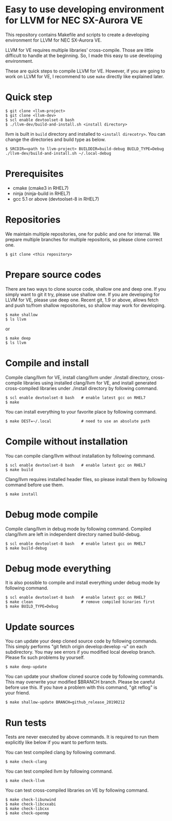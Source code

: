 Easy to use developing environment for LLVM for NEC SX-Aurora VE
================================================================

This repository contains Makefile and scripts to create a developing
environment for LLVM for NEC SX-Aurora VE.

LLVM for VE requires multiple libraries' cross-compile.  Those are little
difficult to handle at the beginning.  So, I made this easy to use developing
environment.

These are quick steps to compile LLVM for VE.  However, if you are going
to work on LLVM for VE, I recommend to use `make` directly like explained
later.

Quick step
=========================

    $ git clone <llvm-project>
    $ git clone <llvm-dev>
    $ scl enable devtoolset-8 bash
    $ ./llvm-dev/build-and-install.sh <install directory>

llvm is built in `build` directory and installed to `<install direcotry>`.
You can change the directories and build type as below.

    $ SRCDIR=<path to llvm-project> BUILDDIR=build-debug BUILD_TYPE=Debug ./llvm-dev/build-and-install.sh ~/.local-debug

Prerequisites
=============

  - cmake (cmake3 in RHEL7)
  - ninja (ninja-build in RHEL7)
  - gcc 5.1 or above (devtoolset-8 in RHEL7)

Repositories
============

We maintain multiple repositories, one for public and one for internal.
We prepare multiple branches for multiple repositoris, so please clone
correct one.

    $ git clone <this repository>

Prepare source codes
====================

There are two ways to clone source code, shallow one and deep one.  If
you simply want to git it try, please use shallow one.  If you are
developing for LLVM for VE, please use deep one.  Recent git, 1.9 or
above, allows fetch and push to/from shallow repositories, so shallow
may work for developing.

    $ make shallow
    $ ls llvm

or

    $ make deep
    $ ls llvm

Compile and install
===================

Compile clang/llvm for VE, install clang/llvm under ./install directory,
cross-compile libraries using installed clang/llvm for VE, and install
generated cross-compiled libraries under ./install directory by following
command.

    $ scl enable devtoolset-8 bash   # enable latest gcc on RHEL7
    $ make

You can install everything to your favorite place by following command.

    $ make DEST=~/.local             # need to use an absolute path

Compile without installation
============================

You can compile clang/llvm without installation by following command.

    $ scl enable devtoolset-8 bash   # enable latest gcc on RHEL7
    $ make build

Clang/llvm requires installed header files, so please install them
by following command before use them.

    $ make install

Debug mode compile
==================

Compile clang/llvm in debug mode by following command.  Compiled
clang/llvm are left in independent directory named build-debug.

    $ scl enable devtoolset-8 bash   # enable latest gcc on RHEL7
    $ make build-debug

Debug mode everything
=====================

It is also possible to compile and install everything under debug mode
by following command.

    $ scl enable devtoolset-8 bash   # enable latest gcc on RHEL7
    $ make clean                     # remove compiled binaries first
    $ make BUILD_TYPE=Debug

Update sources
==============

You can update your deep cloned source code by following commands.
This simply performs "git fetch origin develop:develop -u" on each
subdirectory.  You may see errors if you modified local develop
branch.  Please fix such problems by yourself.

    $ make deep-update

You can update your shwllow cloned source code by following commands.
This may overwrite your modified $BRANCH branch.  Please be careful
before use this.  If you have a problem with this command,
"git reflog" is your friend.

    $ make shallow-update BRANCH=github_release_20190212

Run tests
=========

Tests are never executed by above commands.  It is required to
run them explicitly like below if you want to perform tests.

You can test compiled clang by following command.

    $ make check-clang

You can test compiled llvm by following command.

    $ make check-llvm

You can test cross-compiled libraries on VE by following command.

    $ make check-libunwind
    $ make check-libcxxabi
    $ make check-libcxx
    $ make check-openmp

